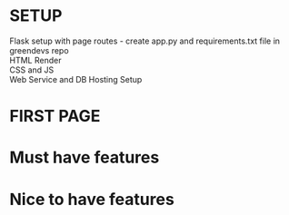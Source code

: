 # SETUP

Flask setup with page routes - create app.py and requirements.txt file in greendevs repo<br>
HTML Render<br>
CSS and JS<br>
Web Service and DB Hosting Setup<br>

# FIRST PAGE

# Must have features

# Nice to have features
